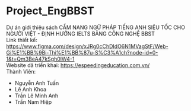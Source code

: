 # Project_EngBBST
Dự án giới thiệu sách CẨM NANG NGỮ PHÁP TIẾNG ANH SIÊU TỐC CHO NGƯỜI VIỆT - ĐỊNH HƯỚNG IELTS BẰNG CÔNG NGHỆ BBST <br>
Link thiết kế: https://www.figma.com/design/xJRg0cChDIdO6N1MVagStF/Web-Gi%E1%BB%9Bi-Thi%E1%BB%87u-S%C3%A1ch?node-id=0-1&t=Qm3BeA47kSgh0lW4-1 <br>
Website dã triển khai: https://espeedingeducation.com.vn/ <br>
Thành Viên:
+ Nguyễn Anh Tuấn
+ Lê Anh Khoa
+ Trần Lê Minh Anh
+ Trần Nam Hiệp
